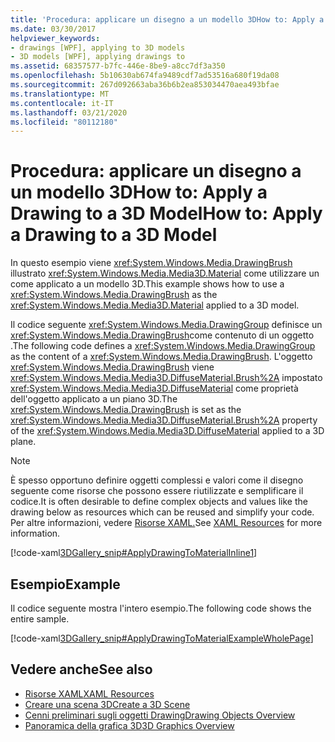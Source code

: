 ```yaml
---
title: 'Procedura: applicare un disegno a un modello 3DHow to: Apply a Drawing to a 3D Model'
ms.date: 03/30/2017
helpviewer_keywords:
- drawings [WPF], applying to 3D models
- 3D models [WPF], applying drawings to
ms.assetid: 68357577-b7fc-446e-8be9-a8cc7df3a350
ms.openlocfilehash: 5b10630ab674fa9489cdf7ad53516a680f19da08
ms.sourcegitcommit: 267d092663aba36b6b2ea853034470aea493bfae
ms.translationtype: MT
ms.contentlocale: it-IT
ms.lasthandoff: 03/21/2020
ms.locfileid: "80112180"
---
```

# <a name="how-to-apply-a-drawing-to-a-3d-model"></a><span data-ttu-id="63eba-102">Procedura: applicare un disegno a un modello 3DHow to: Apply a Drawing to a 3D Model</span><span class="sxs-lookup"><span data-stu-id="63eba-102">How to: Apply a Drawing to a 3D Model</span></span>

<span data-ttu-id="63eba-103">In questo esempio viene <xref:System.Windows.Media.DrawingBrush> illustrato <xref:System.Windows.Media.Media3D.Material> come utilizzare un come applicato a un modello 3D.</span><span class="sxs-lookup"><span data-stu-id="63eba-103">This example shows how to use a <xref:System.Windows.Media.DrawingBrush> as the <xref:System.Windows.Media.Media3D.Material> applied to a 3D model.</span></span>

<span data-ttu-id="63eba-104">Il codice seguente <xref:System.Windows.Media.DrawingGroup> definisce un <xref:System.Windows.Media.DrawingBrush>come contenuto di un oggetto .</span><span class="sxs-lookup"><span data-stu-id="63eba-104">The following code defines a <xref:System.Windows.Media.DrawingGroup> as the content of a <xref:System.Windows.Media.DrawingBrush>.</span></span>  <span data-ttu-id="63eba-105">L'oggetto <xref:System.Windows.Media.DrawingBrush> viene <xref:System.Windows.Media.Media3D.DiffuseMaterial.Brush%2A> impostato <xref:System.Windows.Media.Media3D.DiffuseMaterial> come proprietà dell'oggetto applicato a un piano 3D.</span><span class="sxs-lookup"><span data-stu-id="63eba-105">The <xref:System.Windows.Media.DrawingBrush> is set as the <xref:System.Windows.Media.Media3D.DiffuseMaterial.Brush%2A> property of the <xref:System.Windows.Media.Media3D.DiffuseMaterial> applied to a 3D plane.</span></span>

> [!NOTE]
> <span data-ttu-id="63eba-106">È spesso opportuno definire oggetti complessi e valori come il disegno seguente come risorse che possono essere riutilizzate e semplificare il codice.</span><span class="sxs-lookup"><span data-stu-id="63eba-106">It is often desirable to define complex objects and values like the drawing below as resources which can be reused and simplify your code.</span></span> <span data-ttu-id="63eba-107">Per altre informazioni, vedere [Risorse XAML.](../../../desktop-wpf/fundamentals/xaml-resources-define.md)</span><span class="sxs-lookup"><span data-stu-id="63eba-107">See [XAML Resources](../../../desktop-wpf/fundamentals/xaml-resources-define.md) for more information.</span></span>

[!code-xaml[3DGallery_snip#ApplyDrawingToMaterialInline1](~/samples/snippets/csharp/VS_Snippets_Wpf/3DGallery_snip/CS/ApplyDrawingToMaterialExample.xaml#applydrawingtomaterialinline1)]

## <a name="example"></a><span data-ttu-id="63eba-108">Esempio</span><span class="sxs-lookup"><span data-stu-id="63eba-108">Example</span></span>

<span data-ttu-id="63eba-109">Il codice seguente mostra l'intero esempio.</span><span class="sxs-lookup"><span data-stu-id="63eba-109">The following code shows the entire sample.</span></span>

[!code-xaml[3DGallery_snip#ApplyDrawingToMaterialExampleWholePage](~/samples/snippets/csharp/VS_Snippets_Wpf/3DGallery_snip/CS/ApplyDrawingToMaterialExample.xaml#applydrawingtomaterialexamplewholepage)]

## <a name="see-also"></a><span data-ttu-id="63eba-110">Vedere anche</span><span class="sxs-lookup"><span data-stu-id="63eba-110">See also</span></span>

- [<span data-ttu-id="63eba-111">Risorse XAML</span><span class="sxs-lookup"><span data-stu-id="63eba-111">XAML Resources</span></span>](../../../desktop-wpf/fundamentals/xaml-resources-define.md)
- [<span data-ttu-id="63eba-112">Creare una scena 3D</span><span class="sxs-lookup"><span data-stu-id="63eba-112">Create a 3D Scene</span></span>](how-to-create-a-3-d-scene.md)
- [<span data-ttu-id="63eba-113">Cenni preliminari sugli oggetti Drawing</span><span class="sxs-lookup"><span data-stu-id="63eba-113">Drawing Objects Overview</span></span>](drawing-objects-overview.md)
- [<span data-ttu-id="63eba-114">Panoramica della grafica 3D</span><span class="sxs-lookup"><span data-stu-id="63eba-114">3D Graphics Overview</span></span>](3-d-graphics-overview.md)
